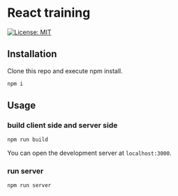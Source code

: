 # React training

[![License: MIT](https://img.shields.io/badge/License-MIT-blue.svg)](https://opensource.org/licenses/MIT)


## Installation

Clone this repo and execute npm install.

```bash
npm i
```

## Usage

### build client side and server side

```bash
npm run build
```

You can open the development server at `localhost:3000`.

### run server

```bash
npm run server
```
